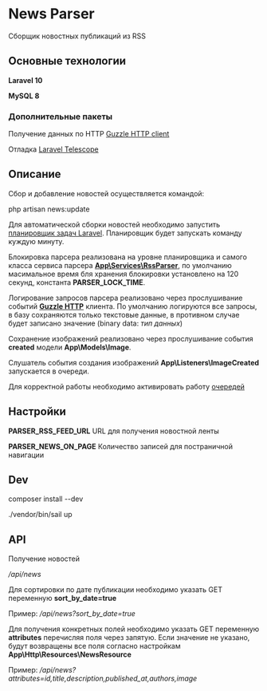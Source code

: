 # News Parser

Сборщик новостных публикаций из RSS
## Основные технологии

**Laravel 10**

**MySQL 8**

### Дополнительные пакеты

Получение данных по HTTP [Guzzle HTTP client](https://laravel.com/docs/10.x/http-client)

Отладка [Laravel Telescope](https://laravel.com/docs/10.x/telescope)

## Описание

Сбор и добавление новостей осуществляется командой:

php artisan news:update

Для автоматической сборки новостей необходимо запустить [планировщик задач Laravel](https://laravel.com/docs/10.x/scheduling#running-the-scheduler). Планировщик будет запускать команду куждую минуту.

Блокировка парсера реализована на уровне планировщика и самого класса сервиса парсера [**App\Services\RssParser**](https://github.com/webmasterolegan/news-parser/blob/master/app/Services/RssParserService.php), по умолчанию масимальное время бля хранения блокировки установлено на 120 секунд, константа **PARSER_LOCK_TIME**.

Логирование запросов парсера реализовано через прослушивание событий [**Guzzle HTTP**](https://laravel.com/docs/10.x/http-client#events) клиента.
По умолчанию логируются все запросы, в базу сохраняются только текстовые данные, в противном случае будет записано значение (binary data: *тип данных*)

Сохранение изображений реализовано через прослушивание события **created** модели **App\Models\Image**.

Слушатель события создания изображений **App\Listeners\ImageCreated** запускается в очереди.

Для корректной работы необходимо активировать работу [очередей](https://laravel.com/docs/10.x/queues#running-the-queue-worker)

## Настройки

**PARSER_RSS_FEED_URL** URL для получения новостной ленты

**PARSER_NEWS_ON_PAGE** Количество записей для постраничной навигации


## Dev

composer install --dev

./vendor/bin/sail up

## API

Получение новостей

*/api/news*

Для сортировки по дате публикации необходимо указать GET переменную **sort_by_date=true**

Пример: */api/news?sort_by_date=true*

Для получения конкретных полей необходимо указать GET переменную **attributes** перечисляя поля через запятую.
Если значение не указано, будут возвращены все поля согласно настройкам **App\Http\Resources\NewsResource**

Пример: */api/news?attributes=id,title,description,published_at,authors,image*
